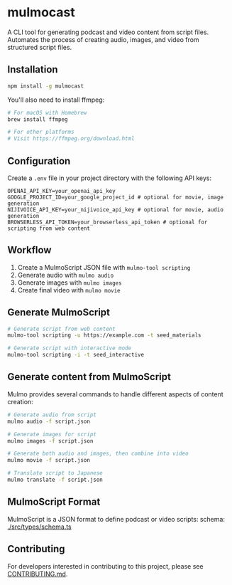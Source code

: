 # mulmocast

A CLI tool for generating podcast and video content from script files. Automates the process of creating audio, images, and video from structured script files.

## Installation

```bash
npm install -g mulmocast
```

You'll also need to install ffmpeg:
```bash
# For macOS with Homebrew
brew install ffmpeg

# For other platforms
# Visit https://ffmpeg.org/download.html
```

## Configuration

Create a `.env` file in your project directory with the following API keys:

```
OPENAI_API_KEY=your_openai_api_key
GOOGLE_PROJECT_ID=your_google_project_id # optional for movie, image generation
NIJIVOICE_API_KEY=your_nijivoice_api_key # optional for movie, audio generation
BROWSERLESS_API_TOKEN=your_browserless_api_token # optional for scripting from web content
```

## Workflow

1. Create a MulmoScript JSON file with `mulmo-tool scripting`
2. Generate audio with `mulmo audio`
3. Generate images with `mulmo images` 
4. Create final video with `mulmo movie`

## Generate MulmoScript

```bash
# Generate script from web content
mulmo-tool scripting -u https://example.com -t seed_materials

# Generate script with interactive mode
mulmo-tool scripting -i -t seed_interactive
```

## Generate content from MulmoScript

Mulmo provides several commands to handle different aspects of content creation:

```bash
# Generate audio from script
mulmo audio -f script.json

# Generate images for script
mulmo images -f script.json

# Generate both audio and images, then combine into video
mulmo movie -f script.json

# Translate script to Japanese
mulmo translate -f script.json
```

## MulmoScript Format

MulmoScript is a JSON format to define podcast or video scripts:
schema: [./src/types/schema.ts](./src/types/schema.ts)


## Contributing

For developers interested in contributing to this project, please see [CONTRIBUTING.md](./CONTRIBUTING.md).
